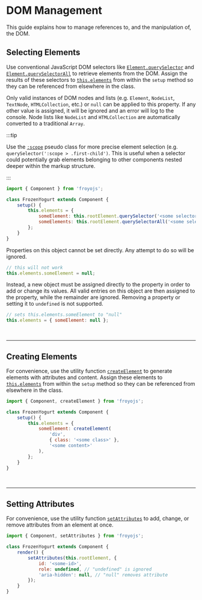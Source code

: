 # DOM Management

This guide explains how to manage references to, and the manipulation of, the DOM.

## Selecting Elements

Use conventional JavaScript DOM selectors like [`Element.querySelector`](https://developer.mozilla.org/en-US/docs/Web/API/Element/querySelector) and [`Element.querySelectorAll`](https://developer.mozilla.org/en-US/docs/Web/API/Element/querySelectorAll) to retrieve elements from the DOM. Assign the results of these selectors to [`this.elements`](../api/component.md#elements) from within the `setup` method so they can be referenced from elsewhere in the class.

Only valid instances of DOM nodes and lists (e.g. `Element`, `NodeList`, `TextNode`, `HTMLCollection`, etc.) or `null` can be applied to this property. If any other value is assigned, it will be ignored and an error will log to the console. Node lists like `NodeList` and `HTMLCollection` are automatically converted to a traditional `Array`.

:::tip

Use the [`:scope`](https://developer.mozilla.org/en-US/docs/Web/CSS/:scope) pseudo class for more precise element selection (e.g. `querySelector(':scope > .first-child')`. This is useful when a selector could potentially grab elements belonging to other components nested deeper within the markup structure.

:::

```js
import { Component } from 'froyojs';

class FrozenYogurt extends Component {
    setup() {
        this.elements = {
            someElement: this.rootElement.querySelector('<some selector>'),
            someElements: this.rootElement.querySelectorAll('<some selector>'),
        };
    }
}
```

Properties on this object cannot be set directly. Any attempt to do so will be ignored.

```js
// this will not work
this.elements.someElement = null;
```

Instead, a new object must be assigned directly to the property in order to add or change its values. All valid entries on this object are then assigned to the property, while the remainder are ignored. Removing a property or setting it to `undefined` is not supported.

```js
// sets this.elements.someElement to "null"
this.elements = { someElement: null };
```

<br />

---

## Creating Elements

For convenience, use the utility function [`createElement`](../api/dom-utilities.md#createelement) to generate elements with attributes and content. Assign these elements to [`this.elements`](../api/component.md#elements) from within the `setup` method so they can be referenced from elsewhere in the class.

```js
import { Component, createElement } from 'froyojs';

class FrozenYogurt extends Component {
    setup() {
        this.elements = {
            someElement: createElement(
                'div',
                { class: '<some class>' },
                '<some content>'
            ),
        };
    }
}
```

<br />

---

## Setting Attributes

For convenience, use the utility function [`setAttributes`](../api/dom-utilities.md#setattributes) to add, change, or remove attributes from an element at once.

```js
import { Component, setAttributes } from 'froyojs';

class FrozenYogurt extends Component {
    render() {
        setAttributes(this.rootElement, {
            id: '<some-id>',
            role: undefined, // "undefined" is ignored
            'aria-hidden': null, // "null" removes attribute
        });
    }
}
```
